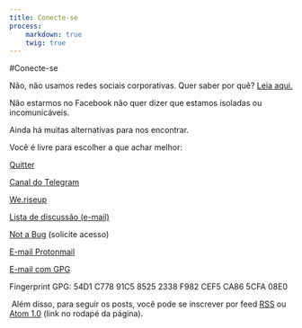 ```yaml
---
title: Conecte-se
process:
    markdown: true
    twig: true
---
```


#Conecte-se

Não, não usamos redes sociais corporativas. Quer saber por quê? [Leia aqui.](../blog/por-que-nao-estamos-no-facebook)

Não estarmos no Facebook não quer dizer que estamos isoladas ou incomunicáveis. 

Ainda há muitas alternativas para nos encontrar. 

Você é livre para escolher a que achar melhor:

<i class="fa fa-twitter-square" aria-hidden="true"></i> [Quitter](https://quitter.se/aufem)

<i class="fa fa-paper-plane-o" aria-hidden="true"></i> [Canal do Telegram](http://telegram.me/autonomiafeminista)

<i class="fa fa-plus-circle" aria-hidden="true"></i> [We.riseup](https://we.riseup.net/autonomiafeminista)

<i class="fa fa-envelope-o" aria-hidden="true"></i> <a href="mailto:{{'autonomiafeminista@lists.riseup.net'|safe_email}}">Lista de discussão (e-mail)</a>

<i class="fa fa-git" aria-hidden="true"></i> <a href="https://notabug.org/aufem">Not a Bug</a> (solicite acesso)

<i class="fa fa-envelope-o" aria-hidden="true"></i> <a href="mailto:{{'aufem@protonmail.com'|safe_email}}">E-mail Protonmail</a>

<i class="fa fa-envelope-o" aria-hidden="true"></i> <a href="mailto:{{'aufem@openmailbox.org'|safe_email}}">E-mail com GPG</a>

Fingerprint GPG: 54D1 C778 91C5 8525 2338  F982 CEF5 CA86 5CFA 08E0

 <i class="fa fa-rss">&nbsp;</i>Além disso, para seguir os posts, você pode se inscrever por feed <a href="{{ base_url }}/tudo.rss">RSS</a> ou <a href="{{ base_url }}/tudo.atom">Atom 1.0</a> (link no rodapé da página).